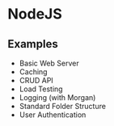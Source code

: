 # NodeJS

## Examples
- Basic Web Server
- Caching
- CRUD API
- Load Testing
- Logging (with Morgan)
- Standard Folder Structure
- User Authentication